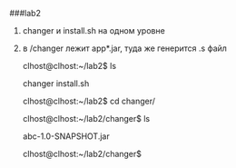 ###lab2
1. changer и install.sh на одном уровне
2. в /changer лежит app*.jar, туда же генерится .s файл


    clhost@clhost:~/lab2$ ls
    
    changer  install.sh
    
    clhost@clhost:~/lab2$ cd changer/
    
    clhost@clhost:~/lab2/changer$ ls
    
    abc-1.0-SNAPSHOT.jar
    
    clhost@clhost:~/lab2/changer$ 
